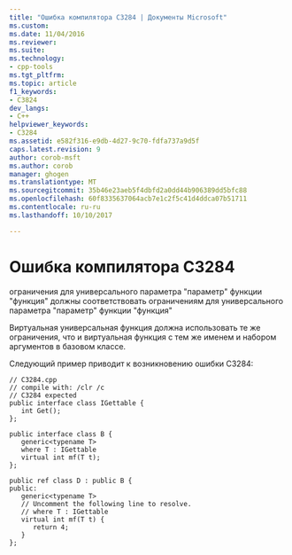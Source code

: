 ```yaml
---
title: "Ошибка компилятора C3284 | Документы Microsoft"
ms.custom: 
ms.date: 11/04/2016
ms.reviewer: 
ms.suite: 
ms.technology:
- cpp-tools
ms.tgt_pltfrm: 
ms.topic: article
f1_keywords:
- C3824
dev_langs:
- C++
helpviewer_keywords:
- C3284
ms.assetid: e582f316-e9db-4d27-9c70-fdfa737a9d5f
caps.latest.revision: 9
author: corob-msft
ms.author: corob
manager: ghogen
ms.translationtype: MT
ms.sourcegitcommit: 35b46e23aeb5f4dbfd2a0dd44b906389dd5bfc88
ms.openlocfilehash: 60f8335637064acb7e1c2f5c41d4ddca07b51711
ms.contentlocale: ru-ru
ms.lasthandoff: 10/10/2017

---
```

# <a name="compiler-error-c3284"></a>Ошибка компилятора C3284
ограничения для универсального параметра "параметр" функции "функция" должны соответствовать ограничениям для универсального параметра "параметр" функции "функция"  
  
 Виртуальная универсальная функция должна использовать те же ограничения, что и виртуальная функция с тем же именем и набором аргументов в базовом классе.  
  
 Следующий пример приводит к возникновению ошибки C3284:  
  
```  
// C3284.cpp  
// compile with: /clr /c  
// C3284 expected  
public interface class IGettable {  
   int Get();  
};  
  
public interface class B {  
   generic<typename T>  
   where T : IGettable  
   virtual int mf(T t);  
};  
  
public ref class D : public B {  
public:  
   generic<typename T>  
   // Uncomment the following line to resolve.  
   // where T : IGettable  
   virtual int mf(T t) {  
      return 4;  
   }  
};  
```
